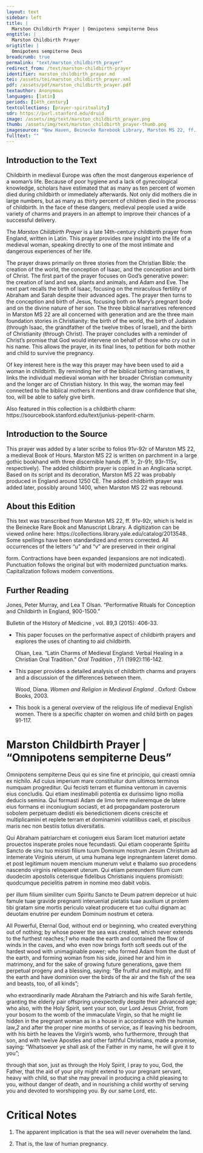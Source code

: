 ```yaml
---
layout: text
sidebar: left
title: |
  Marston Childbirth Prayer | Omnipotens sempiterne Deus
engtitle: |
  Marston Childbirth Prayer
origtitle: |
  Omnipotens sempiterne Deus
breadcrumb: true
permalink: "text/marston_childbirth_prayer"
redirect_from: /text/marston-childbirth-prayer
identifier: marston_childbirth_prayer.md
tei: /assets/tei/marston_childbirth_prayer.xml
pdf: /assets/pdf/marston_childbirth_prayer.pdf
textauthor: Anonymous
languages: [latin]
periods: [14th_century]
textcollections: [prayer-spirituality]
sdr: https://purl.stanford.edu/druid 
image: /assets/img/text/marston_childbirth_prayer.png
thumb: /assets/img/text/marston_childbirth_prayer-thumb.png
imagesource: "New Haven, Beinecke Rarebook Library, Marston MS 22, ff. 91v-92r [Public Domain]"
fulltext: ""
---
```




<h2>Introduction to the Text</h2>
<p>Childbirth in medieval Europe was often the most dangerous experience of a woman’s life. Because of poor hygiene and a lack of gynecological knowledge, scholars have estimated that as many as ten percent of women died during childbirth or immediately afterwards. Not only did mothers die in large numbers, but as many as thirty percent of children died in the process of childbirth. In the face of these dangers, medieval people used a wide variety of charms and prayers in an attempt to improve their chances of a successful delivery.</p>

<p>The <i> Marston Childbirth Prayer </i> is a late 14th-century childbirth prayer from England, written in Latin. This prayer provides rare insight into the life of a medieval woman, speaking directly to one of the most intimate and dangerous experiences of her life.</p>

<p>The prayer draws primarily on three stories from the Christian Bible: the creation of the world, the conception of Isaac, and the conception and birth of Christ. The first part of the prayer focuses on God’s generative power: the creation of land and sea, plants and animals, and Adam and Eve. The next part recalls the birth of Isaac, focusing on the miraculous fertility of Abraham and Sarah despite their advanced ages. The prayer then turns to the conception and birth of Jesus, focusing both on Mary’s pregnant body and on the divine nature of her son. The three biblical narratives referenced in Marston MS 22 are all concerned with generation and are the three main foundation stories in Christianity: the birth of the world, the birth of Judaism (through Isaac, the grandfather of the twelve tribes of Israel), and the birth of Christianity (through Christ). The prayer concludes with a reminder of Christ’s promise that God would intervene on behalf of those who cry out in his name. This allows the prayer, in its final lines, to petition for both mother and child to survive the pregnancy.</p>

<p>Of key interest here is the way this prayer may have been used to aid a woman in childbirth. By reminding her of the biblical birthing narratives, it links the individual medieval woman with her broader Christian community and the longer arc of Christian history. In this way, the woman may feel connected to the biblical mothers it mentions and draw confidence that she, too, will be able to safely give birth.</p>

<p>Also featured in this collection is a childbirth charm: https://sourcebook.stanford.edu/text/junius-peperit-charm.</p>

<h2>Introduction to the Source</h2>
<p>This prayer was added by a later scribe to folios 91v-92r of Marston MS 22, a medieval Book of Hours. Marston MS 22 is written on parchment in a large gothic bookhand with three discernible hands (ff. 1r, 2r-91r, 93r-115v, respectively). The added childbirth prayer is copied in an Anglicana script. Based on its script and its decoration, Marston MS 22 was probably produced in England around 1250 CE. The added childbirth prayer was added later, possibly around 1400, when Marston MS 22 was rebound.</p>

<h2>About this Edition</h2>
<p>This text was transcribed from Marston MS 22, ff. 91v-92r, which is held in the Beinecke Rare Book and Manuscript Library. A digitization can be viewed online here: https://collections.library.yale.edu/catalog/2013548. Some spellings have been standardized and errors corrected. All occurrences of the letters “u” and “v” are preserved in their original</p>

<p>form. Contractions have been expanded (expansions are not indicated). Punctuation follows the original but with modernized punctuation marks. Capitalization follows modern conventions.</p>

<h2>Further Reading</h2>
<p>Jones, Peter Murray, and Lea T Olsan. “Performative Rituals for Conception and Childbirth in England, 900-1500.”</p>
<p>Bulletin of the History of Medicine , vol. 89,3 (2015): 406-33.</p>
<ul id="l1">
<li data-list-text="•">
<p>This paper focuses on the performative aspect of childbirth prayers and explores the uses of chanting to aid childbirth.</p>
<p>Olsan, Lea. “Latin Charms of Medieval England: Verbal Healing in a Christian Oral Tradition.” <i> Oral Tradition</i> , 7/1 (1992):116-142.</p>
</li>
<li data-list-text="•">
<p>This paper provides a detailed analysis of childbirth charms and prayers and a discussion of the differences between them.</p>
<p>Wood, Diana. <i> Women and Religion in Medieval England</i> . Oxford: Oxbow Books, 2003.</p>
</li>
<li data-list-text="•">
<p>This book is a general overview of the religious life of medieval English women. There is a specific chapter on women and child birth on pages 91-117.</p>
</li>
</ul>
<h1>Marston Childbirth Prayer | “Omnipotens sempiterne Deus”</h1>

<p>Omnipotens sempiterne Deus qui es sine fine et principio, qui creasti omnia ex nichilo. Ad cuius imperium mare constituitur dum ultimos terminos numquam progreditur. Qui fecisti terram et flumina ventorum in cavernis eius concludis. Qui etiam inestimabili potentia ex durissimo ligno mollia deducis semina. Qui formasti Adam de limo terre mulieremque de latere eius formans ei inconiugium sociasti, et ad propagandam posterorum sobolem perpetuam dedisti eis benedictionem dicens crescite et multiplicamini et replete terram et dominamini volatilibus caeli, et piscibus maris nec non bestiis totius diversitatis.</p>

<p>Qui Abraham patriarcham et coniugem eius Saram licet maturiori aetate prouectos insperate proles noue fecundasti. Qui etiam cooperante Spiritu Sancto de sinu tuo misisti filium tuum Dominum nostrum Jesum Christum ad intemerate Virginis uterum, ut uma humana lege inpregnantem lateret domo. et post legitimum nouem mencium munerum velut e thalamo suo procedens nascendo virginis relinqueret uterum. Qui etiam pereundem filium cum duodecim apostolis ceterisque fidelibus Christianis inquiens promisisti: quodcumque pecielitis patrem in nomine meo dabit vobis.</p>

<p>per illum filium similiter cum Spiritu Sancto te Deum patrem deprecor ut huic famule tuae gravide pregnanti interueniat pietatis tuae auxilium ut prolem tibi gratam sine mortis periculo valeat producere et tuo cultui dignam ac deuotam enutrire per eundem Dominum nostrum et cetera.</p>
<p>All Powerful, Eternal God, without end or beginning, who created everything out of nothing; by whose power the sea was created, which never extends to the furthest reaches;<em>1</em> who made the earth and contained the flow of winds in the caves, and who even now brings forth soft seeds out of the hardest wood with unimaginable power; who formed Adam from the dust of the earth, and forming woman from his side, joined her and him in matrimony, and for the sake of growing future generations, gave them perpetual progeny and a blessing, saying: “Be fruitful and multiply, and fill the earth and have dominion over the birds of the air and the fish of the sea and beasts, too, of all kinds”;</p>

<p>who extraordinarily made Abraham the Patriarch and his wife Sarah fertile, granting the elderly pair offspring unexpectedly despite their advanced age; who also, with the Holy Spirit, sent your son, our Lord Jesus Christ, from your bosom to the womb of the immaculate Virgin, so that he might lie hidden in the pregnant woman as in a house in accordance with the human law,<em>2</em> and after the proper nine months of service, as if leaving his bedroom, with his birth he leaves the Virgin’s womb, who furthermore, through that son, and with twelve Apostles and other faithful Christians, made a promise, saying: “Whatsoever ye shall ask of the Father in my name, he will give it to you”;</p>

<p>through that son, just as through the Holy Spirit, I pray to you, God, the Father, that the aid of your pity might extend to your pregnant servant, heavy with child, so that she may prevail in producing a child pleasing to you, without danger of death, and in nourishing a child worthy of serving you and devoted to worshipping you. By our same Lord, etc.</p>

<h1>Critical Notes</h1>

<ol id="l2">
<li data-list-text="1">
<p>The apparent implication is that the sea will never overwhelm the land.</p>
</li>
<li data-list-text="2">
<p>That is, the law of human pregnancy.</p>
</li>
</ol>
